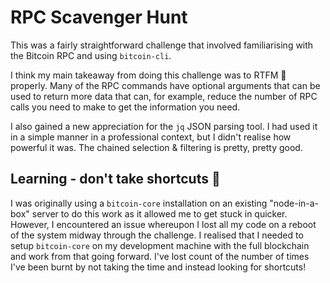 # RPC Scavenger Hunt

This was a fairly straightforward challenge that involved familiarising with the Bitcoin RPC and using `bitcoin-cli`.

I think my main takeaway from doing this challenge was to RTFM 📖 properly. Many of the RPC commands have optional arguments that can be used to return more data that can, for example, reduce the number of RPC calls you need to make to get the information you need.

I also gained a new appreciation for the `jq` JSON parsing tool. I had used it in a simple manner in a professional context, but I didn't realise how powerful it was. The chained selection & filtering is pretty, pretty good.

## Learning - don't take shortcuts 🤦

I was originally using a `bitcoin-core` installation on an existing "node-in-a-box" server to do this work as it allowed me to get stuck in quicker. However, I encountered an issue whereupon I lost all my code on a reboot of the system midway through the challenge. I realised that I needed to setup `bitcoin-core` on my development machine with the full blockchain and work from that going forward. I've lost count of the number of times I've been burnt by not taking the time and instead looking for shortcuts!
